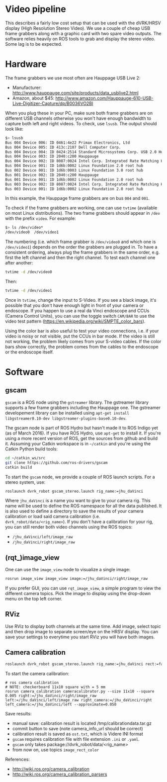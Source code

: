 Video pipeline
==============

This describes a fairly low cost setup that can be used with the
dVRK/HRSV display (High Resolution Stereo Video).  We use a couple of
cheap USB frame grabbers along with a graphic card with two spare
video outputs.  The software relies heavily on ROS tools to grab and
display the stereo video.  Some lag is to be expected.

# Hardware

The frame grabbers we use most often are Hauppage USB Live 2:
 * Manufacturer: http://www.hauppauge.com/site/products/data_usblive2.html
 * Amazon, about $45: http://www.amazon.com/Hauppauge-610-USB-Live-Digitizer-Capture/dp/B0036VO2BI

When you plug these in your PC, make sure both frame grabbers are on
different USB channels otherwise you won't have enough bandwidth to
capture both left and right videos.  To check, use `lsusb`.  The output should look like:
```sh
$> lsusb
Bus 004 Device 006: ID 0461:4e22 Primax Electronics, Ltd
Bus 004 Device 005: ID 413c:2107 Dell Computer Corp.
Bus 004 Device 004: ID 0424:2514 Standard Microsystems Corp. USB 2.0 Hub
Bus 004 Device 003: ID 2040:c200 Hauppauge
Bus 004 Device 002: ID 8087:0024 Intel Corp. Integrated Rate Matching Hub
Bus 004 Device 001: ID 1d6b:0002 Linux Foundation 2.0 root hub
Bus 002 Device 001: ID 1d6b:0003 Linux Foundation 3.0 root hub
Bus 001 Device 002: ID 2040:c200 Hauppauge
Bus 001 Device 001: ID 1d6b:0002 Linux Foundation 2.0 root hub
Bus 003 Device 002: ID 8087:0024 Intel Corp. Integrated Rate Matching Hub
Bus 003 Device 001: ID 1d6b:0002 Linux Foundation 2.0 root hub
```
In this example, the Hauppage frame grabbers are on bus `004` and `001`.

To check if the frame grabbers are working, one can use `tvtime`
(available on most Linux distributions).  The two frame grabbers
should appear in `/dev` with the prefix `video`.  For example:

```sh
$> ls /dev/video*
/dev/video0  /dev/video1
```

The numbering (i.e. which frame grabber is `/dev/video0` and which one
is `/dev/video1`) depends on the order the grabbers are plugged in.
To have a consistent ordering, always plug the frame grabbers in the
same order, e.g. first the left channel and then the right channel.
To test each channel one after another:

```sh
tvtime -d /dev/video0
```
Then:
```sh
tvtime -d /dev/video1
```

Once in `tvtime`, change the input to S-Video.  If you see a black
image, it's possible that you don't have enough light in front of your
camera or endoscope.  If you happen to use a real da Vinci endoscope
and CCUs (Camera Control Units), you can use the toggle switch
`CAM/BAR` to use the video test pattern
(https://en.wikipedia.org/wiki/SMPTE_color_bars).

Using the color bar is also useful to test your video connections,
i.e. if your video is noisy or not visible, put the CCUs in bar mode.
If the video is still not working, the problem likely comes from your
S-video cables.  If the color bars show correctly, the problem comes
from the cables to the endoscope or the endoscope itself.

# Software

## gscam

`gscam` is a ROS node using the `gstreamer` library.  The gstreamer
library supports a few frame grabbers including the Hauppage one.  The
gstreamer developement library can be installed using `apt-get install
libgstreamer0.10-dev libgstreamer-plugins-base0.10-dev`.

The gscam node is part of ROS Hydro but hasn't made it to ROS Indigo
yet (as of March 2016).  If you have ROS Hydro, use `apt-get` to
install it.  If you're using a more recent version of ROS, get the
sources from github and build it.  Assuming your Catkin workspace is
in `~/catkin` and you're using the Catkin Python build tools:

```sh
cd ~/catkin_ws/src
git clone https://github.com/ros-drivers/gscam
catkin build
```

To start the `gscam` node, we provide a couple of ROS launch scripts.  For a stereo system, use:

```sh
roslaunch dvrk_robot gscam_stereo.launch rig_name:=jhu_daVinci
```

Where `jhu_daVinci` is a name you want to give to your camera rig.  This name will be used to define the ROS namespace for all the data published.  It is also used to define a directory to save the results of your camera calibration or load said camera calibration (i.e. `dvrk_robot/data/<rig_name>`).  If you don't have a calibration for your rig, you can still render both video channels using the ROS topics:
  * `/jhu_daVinci/left/image_raw`
  * `/jhu_daVinci/right/image_raw`

## (rqt_)image_view

One can use the `image_view` node to visualize a single image:

```sh
rosrun image_view image_view image:=/jhu_daVinci/right/image_raw
```

If you prefer GUI, you can use `rqt_image_view`, a simple program to
view the different camera topics.  Pick the image to display using the
drop-down menu on the top left corner.

## RViz

Use RViz to display both channels at the same time.  Add image, select
topic and then drop image to separate screen/eye on the HRSV display.
You can save your settings to everytime you start RViz you will have
both images.

## Camera calibration

```sh
roslaunch dvrk_robot gscam_stereo.launch rig_name:=jhu_daVinci rect:=false
```

To start the camera calibration:
```
# ros camera calibration
# NOTE: checkerboard 11x10 square with = 5 mm
rosrun camera_calibration cameracalibrator.py --size 11x10 --square 0.005 right:=/jhu_daVinci/right/image_raw left:=/jhu_daVinci/left/image_raw right_camera:=/jhu_daVinci/right left_camera:=/jhu_daVinci/left --approximate=0.050
```

Save results:
 * manual save: calibration result is located /tmp/calibrationdata.tar.gz
 * commit button to save (note camera_info_url should be correct)
 * calibration result is saved as `ost.txt`, which is Videre INI format
 * `gscam` requires calibration file with file extension `.ini` or `.yaml`.
 * `gscam` only takes package://dvrk_robot/data/<rig_name>
 * from now on, use topics `image_rect_color`

References:
 * http://wiki.ros.org/camera_calibration
 * http://wiki.ros.org/camera_calibration_parsers
